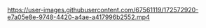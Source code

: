 

https://user-images.githubusercontent.com/67561119/172572920-e7a05e8e-9748-4420-a4ae-a417996b2552.mp4

